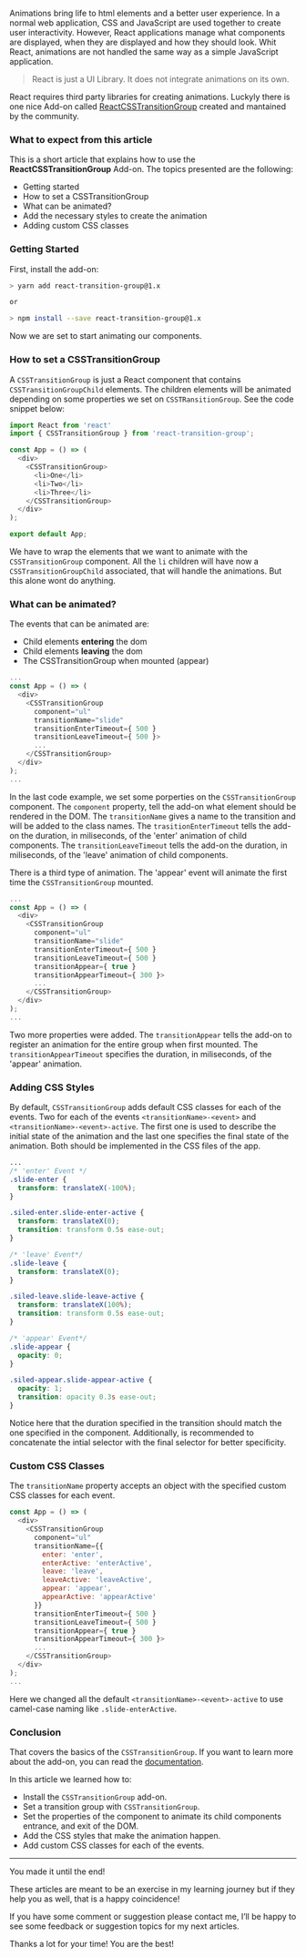Animations bring life to html elements and a better user experience. In a normal web application, CSS and JavaScript are used together to create user interactivity. However, React applications manage what components are displayed, when they are displayed and how they should look. Whit React, animations are not handled the same way as a simple JavaScript application. 

> React is just a UI Library. It does not integrate animations on its own. 

React requires third party libraries for creating animations. Luckyly there is one nice Add-on called [ReactCSSTransitionGroup](https://reactjs.org/docs/animation.html) created and mantained by the community. 

### What to expect from this article

This is a short article that explains how to use the **ReactCSSTransitionGroup** Add-on. The topics presented are the following:

* Getting started
* How to set a CSSTransitionGroup
* What can be animated?
* Add the necessary styles to create the animation
* Adding custom CSS classes 


### Getting Started

First, install the add-on:

```bash
> yarn add react-transition-group@1.x

or

> npm install --save react-transition-group@1.x
```

Now we are set to start animating our components.

### How to set a CSSTransitionGroup

A `CSSTransitionGroup` is just a React component that contains `CSSTransitionGroupChild` elements. The children elements will be animated depending on some properties we set on `CSSTRansitionGroup`. See the code snippet below:

```javascript
import React from 'react'
import { CSSTransitionGroup } from 'react-transition-group';

const App = () => (
  <div>
    <CSSTransitionGroup>
      <li>One</li>
      <li>Two</li>
      <li>Three</li>
    </CSSTransitionGroup>
  </div>
);

export default App;
```

We have to wrap the elements that we want to animate with the `CSSTransitionGroup` component. All the `li` children will have now a `CSSTransitionGroupChild` associated, that will handle the animations. But this alone wont do anything.

### What can be animated?

The events that can be animated are:

* Child elements **entering** the dom
* Child elements **leaving** the dom
* The CSSTransitionGroup when mounted (appear)

```javascript
...
const App = () => (
  <div>
    <CSSTransitionGroup
      component="ul"
      transitionName="slide"
      transitionEnterTimeout={ 500 }
      transitionLeaveTimeout={ 500 }>
	  ...
    </CSSTransitionGroup>
  </div>
);
...
```

In the last code example, we set some porperties on the `CSSTransitionGroup` component. The `component` property, tell the add-on what element should be rendered in the DOM. The `transitionName` gives a name to the transition and will be added to the class names. The `trasitionEnterTimeout` tells the add-on the duration, in miliseconds, of the 'enter' animation of child components. The `transitionLeaveTimeout` tells the add-on the duration, in miliseconds, of the 'leave' animation of child components. 

There is a third type of animation. The 'appear' event will animate the first time the `CSSTransitionGroup` mounted. 

```javascript
...
const App = () => (
  <div>
    <CSSTransitionGroup
      component="ul"
      transitionName="slide"
      transitionEnterTimeout={ 500 }
      transitionLeaveTimeout={ 500 }
      transitionAppear={ true }
      transitionAppearTimeout={ 300 }>
	  ...
    </CSSTransitionGroup>
  </div>
);
...
```

Two more properties were added. The `transitionAppear` tells the add-on to register an animation for the entire group when first mounted. The `transitionAppearTimeout` specifies the duration, in miliseconds, of the 'appear' animation.

### Adding CSS Styles

By default, `CSSTransitionGroup` adds default CSS classes for each of the events. Two for each of the events `<transitionName>-<event>` and `<transitionName>-<event>-active`. The first one is used to describe the initial state of the animation and the last one specifies the final state of the animation. Both should be implemented in the CSS files of the app.

```css
...
/* 'enter' Event */
.slide-enter {
  transform: translateX(-100%);
}

.siled-enter.slide-enter-active {
  transform: translateX(0);
  transition: transform 0.5s ease-out;
}

/* 'leave' Event*/
.slide-leave {
  transform: translateX(0);
}

.siled-leave.slide-leave-active {
  transform: translateX(100%);
  transition: transform 0.5s ease-out;
}

/* 'appear' Event*/
.slide-appear {
  opacity: 0;
}

.siled-appear.slide-appear-active {
  opacity: 1;
  transition: opacity 0.3s ease-out;
}
```

Notice here that the duration specified in the transition should match the one specified in the component. Additionally, is recommended to concatenate the intial selector with the final selector for better specificity.

### Custom CSS Classes

The `transitionName` property accepts an object with the specified custom CSS classes for each event.

```javascript
const App = () => (
  <div>
    <CSSTransitionGroup
      component="ul"
      transitionName={{
        enter: 'enter',
        enterActive: 'enterActive',
        leave: 'leave',
        leaveActive: 'leaveActive',
        appear: 'appear',
        appearActive: 'appearActive'
      }}
      transitionEnterTimeout={ 500 }
      transitionLeaveTimeout={ 500 }
      transitionAppear={ true }
      transitionAppearTimeout={ 300 }>
	  ...
    </CSSTransitionGroup>
  </div>
);
...
```

Here we changed all the default `<transitionName>-<event>-active` to use camel-case naming like `.slide-enterActive`.

### Conclusion

That covers the basics of the `CSSTransitionGroup`. If you want to learn more about the add-on, you can read the [documentation](https://reactjs.org/docs/animation.html).

In this article we learned how to:

* Install the `CSSTransitionGroup` add-on.
* Set a transition group with `CSSTransitionGroup`.
* Set the properties of the component to animate its child components entrance, and exit of the DOM.
* Add the CSS styles that make the animation happen.
* Add custom CSS classes for each of the events.

---

You made it until the end!

These articles are meant to be an exercise in my learning journey but if they help you as well, that is a happy coincidence!

If you have some comment or suggestion please contact me, I’ll be happy to see some feedback or suggestion topics for my next articles.

Thanks a lot for your time! You are the best!
